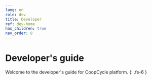 ```yaml
---
lang: en
role: dev
title: Developer
ref: dev-home
has_children: true
nav_order: 8
---
```


# Developer's guide

Welcome to the developer's guide for CoopCycle platform.
{: .fs-6 }
